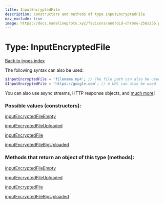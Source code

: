 ```yaml
---
title: InputEncryptedFile
description: constructors and methods of type InputEncryptedFile
nav_exclude: true
image: https://docs.madelineproto.xyz/favicons/android-chrome-256x256.png
---
```

# Type: InputEncryptedFile
[Back to types index](index.html)

The following syntax can also be used:

```php
$InputEncryptedFile = 'filename.mp4'; // The file path can also be used
$InputEncryptedFile = 'https://google.com'; // A URL can also be used
```

You can also use async streams, HTTP response objects, and [much more](https://docs.madelineproto.xyz/docs/FILES.html#downloading-files)!


### Possible values (constructors):

[inputEncryptedFileEmpty](/API_docs/constructors/inputEncryptedFileEmpty.html)  

[inputEncryptedFileUploaded](/API_docs/constructors/inputEncryptedFileUploaded.html)  

[inputEncryptedFile](/API_docs/constructors/inputEncryptedFile.html)  

[inputEncryptedFileBigUploaded](/API_docs/constructors/inputEncryptedFileBigUploaded.html)  



### Methods that return an object of this type (methods):



[inputEncryptedFileEmpty](/API_docs/constructors/inputEncryptedFileEmpty.html)  

[inputEncryptedFileUploaded](/API_docs/constructors/inputEncryptedFileUploaded.html)  

[inputEncryptedFile](/API_docs/constructors/inputEncryptedFile.html)  

[inputEncryptedFileBigUploaded](/API_docs/constructors/inputEncryptedFileBigUploaded.html)  


